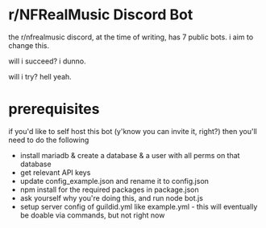 # r/NFRealMusic Discord Bot
the r/nfrealmusic discord, at the time of writing, has 7 public bots. i aim to change this.

will i succeed? i dunno.

will i try? hell yeah.

# prerequisites #

if you'd like to self host this bot (y'know you can invite it, right?) then you'll need to do the following 

* install mariadb & create a database & a user with all perms on that database
* get relevant API keys
* update config_example.json and rename it to config.json
* npm install for the required packages in package.json
* ask yourself why you're doing this, and run node bot.js
* setup server config of guildid.yml like example.yml - this will eventually be doable via commands, but not right now
